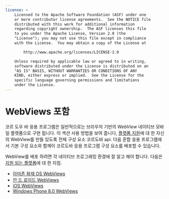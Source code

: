 ```yaml
---
license: >
    Licensed to the Apache Software Foundation (ASF) under one
    or more contributor license agreements.  See the NOTICE file
    distributed with this work for additional information
    regarding copyright ownership.  The ASF licenses this file
    to you under the Apache License, Version 2.0 (the
    "License"); you may not use this file except in compliance
    with the License.  You may obtain a copy of the License at

        http://www.apache.org/licenses/LICENSE-2.0

    Unless required by applicable law or agreed to in writing,
    software distributed under the License is distributed on an
    "AS IS" BASIS, WITHOUT WARRANTIES OR CONDITIONS OF ANY
    KIND, either express or implied.  See the License for the
    specific language governing permissions and limitations
    under the License.
---
```


# WebViews 포함

코르 도우 바 응용 프로그램은 일반적으로는 브라우저 기반의 *WebView* 네이티브 모바일 플랫폼으로 구현 됩니다. 이 섹션 사용 방법을 보여 줍니다, <a href="../../support/index.html">플랫폼 지원</a>에 대 한 자신의 WebView를 만들 있도록 전체 구성 요소 코르도바 api. 다음 혼합 응용 프로그램에서 기본 구성 요소와 함께이 코르도바 응용 프로그램 구성 요소를 배포할 수 있습니다.

WebView를 배포 하려면 각 네이티브 프로그래밍 환경에 잘 알고 해야 합니다. 다음은 <a href="../../../config_ref/images.html">지원 되는 플랫폼</a>에 대 한 지침.

*   <a href="../../platforms/amazonfireos/webview.html">아마존 화재 OS WebViews</a>
*   <a href="../../platforms/android/webview.html">안 드 로이드 WebViews</a>
*   <a href="../../platforms/ios/webview.html">iOS WebViews</a>
*   <a href="../../platforms/wp8/webview.html">Windows Phone 8.0 WebViews</a>
